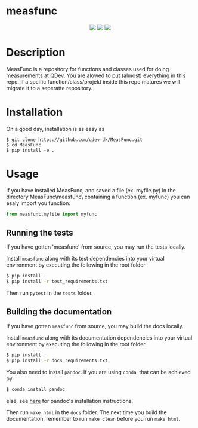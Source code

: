 # measfunc
<p align="center">
  <img src="https://img.shields.io/static/v1?style=for-the-badge&label=code-status&message=Caution!&color=red"/>
  <img src="https://img.shields.io/static/v1?style=for-the-badge&label=initial-commit&message=RasmusBC59&color=inactive"/>
    <img src="https://img.shields.io/static/v1?style=for-the-badge&label=maintainer&message=QDev&color=inactive"/>
</p>

# Description

MeasFunc is a repository for functions and classes used for doing measurements at QDev.
You are alowed to put (almost) everything in this repo. If a spcific function/class/projekt inside this repo matures we will migrate it to a seperatte repository.


# Installation
On a good day, installation is as easy as
```
$ git clone https://github.com/qdev-dk/MeasFunc.git
$ cd MeasFunc
$ pip install -e .
```

# Usage
If you have installed MeasFunc, and saved a file (ex. myfile.py) in the directory MeasFunc\measfunc\ containing a function (ex. myfunc) you can esaly import you function:

```python
from measfunc.myfile import myfunc
```

## Running the tests

If you have gotten 'measfunc' from source, you may run the tests locally.

Install `measfunc` along with its test dependencies into your virtual environment by executing the following in the root folder

```bash
$ pip install .
$ pip install -r test_requirements.txt
```

Then run `pytest` in the `tests` folder.

## Building the documentation

If you have gotten `measfunc` from source, you may build the docs locally.

Install `measfunc` along with its documentation dependencies into your virtual environment by executing the following in the root folder

```bash
$ pip install .
$ pip install -r docs_requirements.txt
```

You also need to install `pandoc`. If you are using `conda`, that can be achieved by

```bash
$ conda install pandoc
```
else, see [here](https://pandoc.org/installing.html) for pandoc's installation instructions.

Then run `make html` in the `docs` folder. The next time you build the documentation, remember to run `make clean` before you run `make html`.
